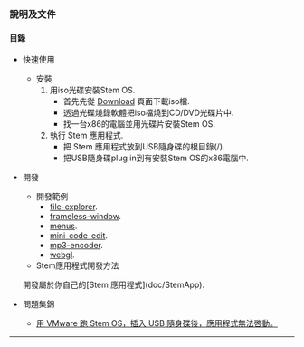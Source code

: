 
### 說明及文件


#### 目錄


* 快速使用
	- 安裝
		1. 用iso光碟安裝Stem OS.
			- 首先先從 [Download](http://sourceforge.net/projects/stemos/files/latest/download) 頁面下載iso檔.
			- 透過光碟燒錄軟體把iso檔燒到CD/DVD光碟片中.
			- 找一台x86的電腦並用光碟片安裝Stem OS.
		2. 執行 Stem 應用程式.
			- 把 Stem 應用程式放到USB隨身碟的根目錄(/).
			- 把USB隨身碟plug in到有安裝Stem OS的x86電腦中.
		
* 開發
	- 開發範例
		<!-- - [webfax](doc/webfax). -->
		- [file-explorer](doc/file-explorer).
		- [frameless-window](doc/frameless-window).
		- [menus](doc/menus).
		- [mini-code-edit](doc/mini-code-edit).
		- [mp3-encoder](doc/mp3-encoder).
		- [webgl](doc/webgl).
	- Stem應用程式開發方法
	<p>開發屬於你自己的[Stem 應用程式](doc/StemApp). </p>

* 問題集錦
	- [用 VMware 跑 Stem OS，插入 USB 隨身碟後，應用程式無法啓動。](doc/vmware-unable-app)

----